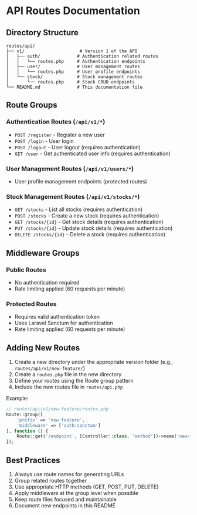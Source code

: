 # API Routes Documentation

## Directory Structure

```
routes/api/
├── v1/                     # Version 1 of the API
│   ├── auth/              # Authentication related routes
│   │   └── routes.php     # Authentication endpoints
│   ├── user/              # User management routes
│   │   └── routes.php     # User profile endpoints
│   └── stock/             # Stock management routes
│       └── routes.php     # Stock CRUD endpoints
└── README.md              # This documentation file
```

## Route Groups

### Authentication Routes (`/api/v1/*`)
- `POST /register` - Register a new user
- `POST /login` - User login
- `POST /logout` - User logout (requires authentication)
- `GET /user` - Get authenticated user info (requires authentication)

### User Management Routes (`/api/v1/users/*`)
- User profile management endpoints (protected routes)

### Stock Management Routes (`/api/v1/stocks/*`)
- `GET /stocks` - List all stocks (requires authentication)
- `POST /stocks` - Create a new stock (requires authentication)
- `GET /stocks/{id}` - Get stock details (requires authentication)
- `PUT /stocks/{id}` - Update stock details (requires authentication)
- `DELETE /stocks/{id}` - Delete a stock (requires authentication)

## Middleware Groups

### Public Routes
- No authentication required
- Rate limiting applied (60 requests per minute)

### Protected Routes
- Requires valid authentication token
- Uses Laravel Sanctum for authentication
- Rate limiting applied (60 requests per minute)

## Adding New Routes

1. Create a new directory under the appropriate version folder (e.g., `routes/api/v1/new-feature/`)
2. Create a `routes.php` file in the new directory
3. Define your routes using the Route group pattern
4. Include the new routes file in `routes/api.php`

Example:
```php
// routes/api/v1/new-feature/routes.php
Route::group([
    'prefix' => 'new-feature',
    'middleware' => ['auth:sanctum']
], function () {
    Route::get('/endpoint', [Controller::class, 'method'])->name('new-feature.endpoint');
});
```

## Best Practices

1. Always use route names for generating URLs
2. Group related routes together
3. Use appropriate HTTP methods (GET, POST, PUT, DELETE)
4. Apply middleware at the group level when possible
5. Keep route files focused and maintainable
6. Document new endpoints in this README 